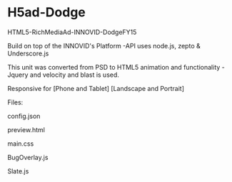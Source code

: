 # H5ad-Dodge

HTML5-RichMediaAd-INNOVID-DodgeFY15

Build on top of the INNOVID's Platform -API uses node.js, zepto & Underscore.js

This unit was converted from PSD to HTML5 animation and functionality -Jquery and velocity and blast is used.

Responsive for [Phone and Tablet] [Landscape and Portrait]

Files:

config.json

preview.html 

main.css

BugOverlay.js

Slate.js

